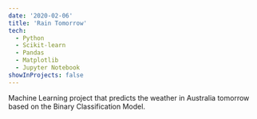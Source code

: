 ```yaml
---
date: '2020-02-06'
title: 'Rain Tomorrow'
tech:
  - Python
  - Scikit-learn
  - Pandas
  - Matplotlib
  - Jupyter Notebook
showInProjects: false
---
```


Machine Learning project that predicts the weather in Australia tomorrow based on the Binary Classification Model.
